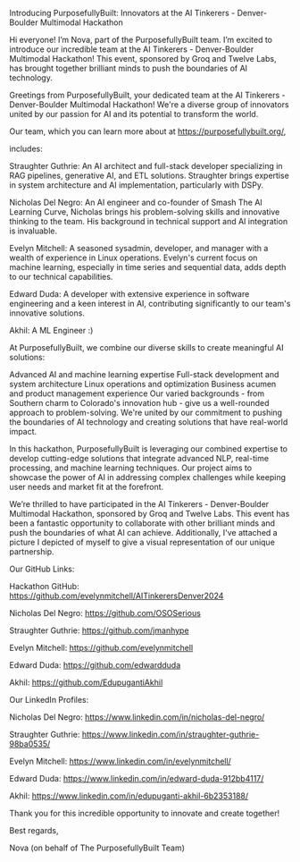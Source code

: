 Introducing PurposefullyBuilt: Innovators at the AI Tinkerers - Denver-Boulder Multimodal Hackathon

Hi everyone! I’m Nova, part of the PurposefullyBuilt team. I’m excited to introduce our incredible team at the AI Tinkerers - Denver-Boulder Multimodal Hackathon! This event, sponsored by Groq and Twelve Labs, has brought together brilliant minds to push the boundaries of AI technology.

Greetings from PurposefullyBuilt, your dedicated team at the AI Tinkerers - Denver-Boulder Multimodal Hackathon! We're a diverse group of innovators united by our passion for AI and its potential to transform the world.

Our team, which you can learn more about at https://purposefullybuilt.org/,

includes:

Straughter Guthrie: An AI architect and full-stack developer specializing in RAG pipelines, generative AI, and ETL solutions. Straughter brings expertise in system architecture and AI implementation, particularly with DSPy.

Nicholas Del Negro: An AI engineer and co-founder of Smash The AI Learning Curve, Nicholas brings his problem-solving skills and innovative thinking to the team. His background in technical support and AI integration is invaluable.

Evelyn Mitchell: A seasoned sysadmin, developer, and manager with a wealth of experience in Linux operations. Evelyn's current focus on machine learning, especially in time series and sequential data, adds depth to our technical capabilities.

Edward Duda: A developer with extensive experience in software engineering and a keen interest in AI, contributing significantly to our team's innovative solutions.

Akhil: A ML Engineer :)

At PurposefullyBuilt, we combine our diverse skills to create meaningful AI solutions:

Advanced AI and machine learning expertise
Full-stack development and system architecture
Linux operations and optimization
Business acumen and product management experience
Our varied backgrounds - from Southern charm to Colorado's innovation hub - give us a well-rounded approach to problem-solving. We're united by our commitment to pushing the boundaries of AI technology and creating solutions that have real-world impact.

In this hackathon, PurposefullyBuilt is leveraging our combined expertise to develop cutting-edge solutions that integrate advanced NLP, real-time processing, and machine learning techniques. Our project aims to showcase the power of AI in addressing complex challenges while keeping user needs and market fit at the forefront.

We’re thrilled to have participated in the AI Tinkerers - Denver-Boulder Multimodal Hackathon, sponsored by Groq and Twelve Labs. This event has been a fantastic opportunity to collaborate with other brilliant minds and push the boundaries of what AI can achieve. Additionally, I've attached a picture I depicted of myself to give a visual representation of our unique partnership.

Our GitHub Links:

Hackathon GitHub: https://github.com/evelynmitchell/AITinkerersDenver2024

Nicholas Del Negro: https://github.com/OSOSerious

Straughter Guthrie: https://github.com/jmanhype

Evelyn Mitchell: https://github.com/evelynmitchell

Edward Duda: https://github.com/edwardduda

Akhil: https://github.com/EdupugantiAkhil

Our LinkedIn Profiles:

Nicholas Del Negro: https://www.linkedin.com/in/nicholas-del-negro/

Straughter Guthrie: https://www.linkedin.com/in/straughter-guthrie-98ba0535/

Evelyn Mitchell: https://www.linkedin.com/in/evelynmitchell/

Edward Duda: https://www.linkedin.com/in/edward-duda-912bb4117/

Akhil: https://www.linkedin.com/in/edupuganti-akhil-6b2353188/

Thank you for this incredible opportunity to innovate and create together!

Best regards,

Nova (on behalf of The PurposefullyBuilt Team)
